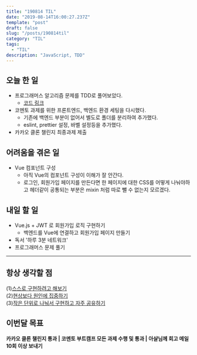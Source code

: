 ```yaml
---
title: "190814 TIL"
date: "2019-08-14T16:00:27.237Z"
template: "post"
draft: false
slug: "/posts/190814til"
category: "TIL"
tags:
  - "TIL"
description: "JavaScript, TDD"
---
```


## 오늘 한 일

- 프로그래머스 알고리즘 문제를 TDD로 풀어보았다.
  - [코드 링크](https://github.com/Junkim93/js_TDD-practice/tree/master/Algorithm/harshad-number)
- 코멘토 과제를 위한 프론트엔드, 백엔드 환경 세팅을 다시했다.
  - 기존에 백엔드 부분이 없어서 별도로 폴더를 분리하여 추가했다.
  - eslint, prettier 설정, 바벨 설정등을 추가했다.
- 카카오 클론 챌린지 최종과제 제출

## 어려움을 겪은 일

- Vue 컴포넌트 구성
  - 아직 Vue의 컴포넌트 구성이 이해가 잘 안간다.
  - 로그인, 회원가입 페이지를 만든다면 한 페이지에 대한 CSS를 어떻게 나눠야하고 헤더같이 공통되는 부분은 mixin 처럼 따로 뺄 수 없는지 모르겠다.

## 내일 할 일

- Vue.js + JWT 로 회원가입 로직 구현하기
  -  백엔드를 Vue에 연결하고 회원가입 페이지 만들기
- 독서 '하루 3분 네트워크'
- 프로그래머스 문제 풀기

---



## 항상 생각할 점

(1)<u>스스로 구현하려고 해보기</u> <br>(2)<u>현상보다 원인에 집중하기</u> <br>(3)<u>작은 단위로 나눠서 구현하고 자주 공유하기</u>



## 이번달 목표

**카카오 클론 챌린지 통과 | 코멘토 부트캠프 모든 과제 수행 및 통과 | 아샬님께 회고 메일 10회 이상 보내기**

